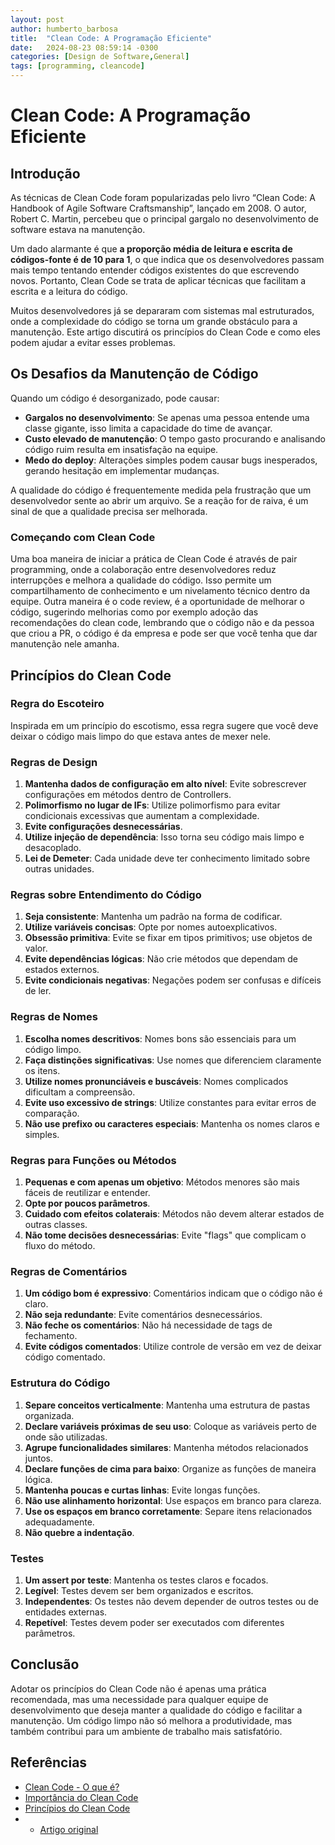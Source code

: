 ```yaml
---
layout: post
author: humberto_barbosa
title:  "Clean Code: A Programação Eficiente"
date:   2024-08-23 08:59:14 -0300
categories: [Design de Software,General]
tags: [programming, cleancode]
---
```


# Clean Code: A Programação Eficiente

## Introdução

As técnicas de Clean Code foram popularizadas pelo livro “Clean Code: A Handbook of Agile Software Craftsmanship”, lançado em 2008. O autor, Robert C. Martin, percebeu que o principal gargalo no desenvolvimento de software estava na manutenção.

Um dado alarmante é que **a proporção média de leitura e escrita de códigos-fonte é de 10 para 1**, o que indica que os desenvolvedores passam mais tempo tentando entender códigos existentes do que escrevendo novos. Portanto, Clean Code se trata de aplicar técnicas que facilitam a escrita e a leitura do código.

Muitos desenvolvedores já se depararam com sistemas mal estruturados, onde a complexidade do código se torna um grande obstáculo para a manutenção. Este artigo discutirá os princípios do Clean Code e como eles podem ajudar a evitar esses problemas.

## Os Desafios da Manutenção de Código

Quando um código é desorganizado, pode causar:

-   **Gargalos no desenvolvimento**: Se apenas uma pessoa entende uma classe gigante, isso limita a capacidade do time de avançar.
-   **Custo elevado de manutenção**: O tempo gasto procurando e analisando código ruim resulta em insatisfação na equipe.
-   **Medo do deploy**: Alterações simples podem causar bugs inesperados, gerando hesitação em implementar mudanças.

A qualidade do código é frequentemente medida pela frustração que um desenvolvedor sente ao abrir um arquivo. Se a reação for de raiva, é um sinal de que a qualidade precisa ser melhorada.

### Começando com Clean Code

Uma boa maneira de iniciar a prática de Clean Code é através de pair programming, onde a colaboração entre desenvolvedores reduz interrupções e melhora a qualidade do código. Isso permite um compartilhamento de conhecimento e um nivelamento técnico dentro da equipe.
Outra maneira é o code review, é a oportunidade de melhorar o código, sugerindo melhorias como por exemplo adoção das recomendações do clean code, lembrando que o código não e da pessoa que criou a PR, o código é da empresa e pode ser que você tenha que dar manutenção nele amanha.

## Princípios do Clean Code

### Regra do Escoteiro

Inspirada em um princípio do escotismo, essa regra sugere que você deve deixar o código mais limpo do que estava antes de mexer nele.

### Regras de Design

1.  **Mantenha dados de configuração em alto nível**: Evite sobrescrever configurações em métodos dentro de Controllers.
2.  **Polimorfismo no lugar de IFs**: Utilize polimorfismo para evitar condicionais excessivas que aumentam a complexidade.
3.  **Evite configurações desnecessárias**.
4.  **Utilize injeção de dependência**: Isso torna seu código mais limpo e desacoplado.
5.  **Lei de Demeter**: Cada unidade deve ter conhecimento limitado sobre outras unidades.

### Regras sobre Entendimento do Código

1.  **Seja consistente**: Mantenha um padrão na forma de codificar.
2.  **Utilize variáveis concisas**: Opte por nomes autoexplicativos.
3.  **Obsessão primitiva**: Evite se fixar em tipos primitivos; use objetos de valor.
4.  **Evite dependências lógicas**: Não crie métodos que dependam de estados externos.
5.  **Evite condicionais negativas**: Negações podem ser confusas e difíceis de ler.

### Regras de Nomes

1.  **Escolha nomes descritivos**: Nomes bons são essenciais para um código limpo.
2.  **Faça distinções significativas**: Use nomes que diferenciem claramente os itens.
3.  **Utilize nomes pronunciáveis e buscáveis**: Nomes complicados dificultam a compreensão.
4.  **Evite uso excessivo de strings**: Utilize constantes para evitar erros de comparação.
5.  **Não use prefixo ou caracteres especiais**: Mantenha os nomes claros e simples.

### Regras para Funções ou Métodos

1.  **Pequenas e com apenas um objetivo**: Métodos menores são mais fáceis de reutilizar e entender.
2.  **Opte por poucos parâmetros**.
3.  **Cuidado com efeitos colaterais**: Métodos não devem alterar estados de outras classes.
4.  **Não tome decisões desnecessárias**: Evite "flags" que complicam o fluxo do método.

### Regras de Comentários

1.  **Um código bom é expressivo**: Comentários indicam que o código não é claro.
2.  **Não seja redundante**: Evite comentários desnecessários.
3.  **Não feche os comentários**: Não há necessidade de tags de fechamento.
4.  **Evite códigos comentados**: Utilize controle de versão em vez de deixar código comentado.

### Estrutura do Código

1.  **Separe conceitos verticalmente**: Mantenha uma estrutura de pastas organizada.
2.  **Declare variáveis próximas de seu uso**: Coloque as variáveis perto de onde são utilizadas.
3.  **Agrupe funcionalidades similares**: Mantenha métodos relacionados juntos.
4.  **Declare funções de cima para baixo**: Organize as funções de maneira lógica.
5.  **Mantenha poucas e curtas linhas**: Evite longas funções.
6.  **Não use alinhamento horizontal**: Use espaços em branco para clareza.
7.  **Use os espaços em branco corretamente**: Separe itens relacionados adequadamente.
8.  **Não quebre a indentação**.

### Testes

1.  **Um assert por teste**: Mantenha os testes claros e focados.
2.  **Legível**: Testes devem ser bem organizados e escritos.
3.  **Independentes**: Os testes não devem depender de outros testes ou de entidades externas.
4.  **Repetível**: Testes devem poder ser executados com diferentes parâmetros.

## Conclusão

Adotar os princípios do Clean Code não é apenas uma prática recomendada, mas uma necessidade para qualquer equipe de desenvolvimento que deseja manter a qualidade do código e facilitar a manutenção. Um código limpo não só melhora a produtividade, mas também contribui para um ambiente de trabalho mais satisfatório.

## Referências

-   [Clean Code - O que é?](https://balta.io/blog/clean-code)
-   [Importância do Clean Code](https://www.hostgator.com.br/blog/clean-code-o-que-e/)
-   [Princípios do Clean Code](https://www.sydle.com/br/blog/clean-code%20-602bef23da4d09680935509b/)
-   -   [Artigo original](https://dev.to/h1bertobarbosa/clean-code-para-que-serve-4gk)
